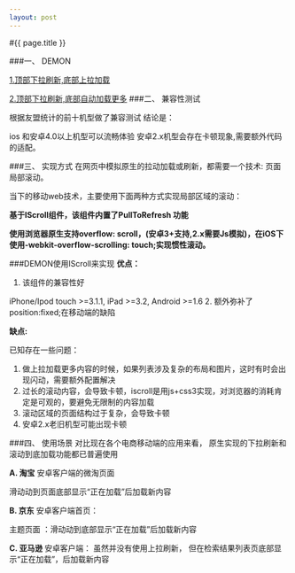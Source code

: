 ```yaml
---
layout: post
---
```

#{{ page.title }}


###一、	DEMON

<a href="git-way.com/demon/pull/pullmod1.html">1.顶部下拉刷新,底部上拉加载</a>

<a href="git-way.com/demon/pull/pullmod2.html">2.顶部下拉刷新,底部自动加载更多</a>
###二、	兼容性测试
 
根据友盟统计的前十机型做了兼容测试
结论是：

ios 和安卓4.0以上机型可以流畅体验
安卓2.x机型会存在卡顿现象,需要额外代码的适配。

###三、	实现方式
在网页中模拟原生的拉动加载或刷新，都需要一个技术: 页面局部滚动。

当下的移动web技术，主要使用下面两种方式实现局部区域的滚动：

__基于IScroll组件，该组件内置了PullToRefresh 功能__

__使用浏览器原生支持overflow: scroll，(安卓3+支持,2.x需要Js模拟)，在iOS下使用-webkit-overflow-scrolling: touch;实现惯性滚动。__

###DEMON使用IScroll来实现
__优点：__
1.	该组件的兼容性好

iPhone/Ipod touch >=3.1.1,
iPad >=3.2,
Android >=1.6
2.	额外弥补了position:fixed;在移动端的缺陷

__缺点:__

已知存在一些问题：
1.	做上拉加载更多内容的时候，如果列表涉及复杂的布局和图片，这时有时会出现闪动，需要额外配置解决
2.	过长的滚动内容，会导致卡顿，iscroll是用js+css3实现，对浏览器的消耗肯定是可观的，要避免无限制的内容加载
3.	滚动区域的页面结构过于复杂，会导致卡顿
4.	安卓2.x老旧机型可能出现卡顿

###四、	使用场景
对比现在各个电商移动端的应用来看，
原生实现的下拉刷新和滚动到底加载功能都已普遍使用

__A.	淘宝__
安卓客户端的微淘页面
 
滑动动到页面底部显示“正在加载”后加载新内容

__B.	京东__
安卓客户端首页：
 
主题页面 ：滑动动到底部显示“正在加载”后加载新内容

__C.	亚马逊__
安卓客户端：
虽然并没有使用上拉刷新，
但在检索结果列表页底部显示“正在加载”，后加载新内容


